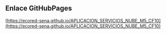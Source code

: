 ## **Enlace GitHubPages**

[https://ecored-sena.github.io/APLICACION_SERVICIOS_NUBE_M5_CF10](https://ecored-sena.github.io/APLICACION_SERVICIOS_NUBE_M5_CF10)